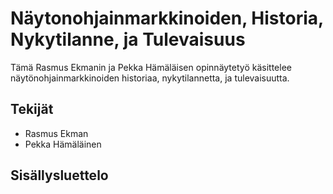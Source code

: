 # Näytonohjainmarkkinoiden, Historia, Nykytilanne, ja Tulevaisuus

Tämä Rasmus Ekmanin ja Pekka Hämäläisen opinnäytetyö käsittelee näytönohjainmarkkinoiden historiaa, nykytilannetta, ja tulevaisuutta.


## Tekijät

- Rasmus Ekman
- Pekka Hämäläinen


## Sisällysluettelo
